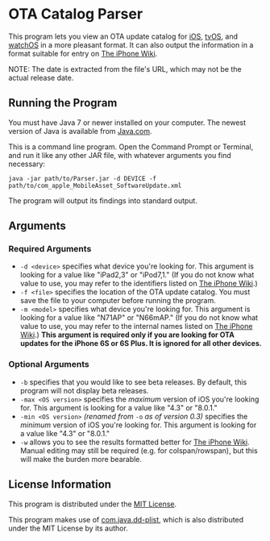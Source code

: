 # OTA Catalog Parser
This program lets you view an OTA update catalog for [iOS](http://mesu.apple.com/assets/com_apple_MobileAsset_SoftwareUpdate/com_apple_MobileAsset_SoftwareUpdate.xml), [tvOS](http://mesu.apple.com/assets/tv/com_apple_MobileAsset_SoftwareUpdate/com_apple_MobileAsset_SoftwareUpdate.xml), and [watchOS](http://mesu.apple.com/assets/watch/com_apple_MobileAsset_SoftwareUpdate/com_apple_MobileAsset_SoftwareUpdate.xml) in a more pleasant format. It can also output the information in a format suitable for entry on [The iPhone Wiki](https://www.theiphonewiki.com/wiki/OTA_Updates).

NOTE: The date is extracted from the file's URL, which may not be the actual release date.

## Running the Program
You must have Java 7 or newer installed on your computer. The newest version of Java is available from [Java.com](http://www.java.com/download/).

This is a command line program. Open the Command Prompt or Terminal, and run it like any other JAR file, with whatever arguments you find necessary:

`java -jar path/to/Parser.jar -d DEVICE -f path/to/com_apple_MobileAsset_SoftwareUpdate.xml`

The program will output its findings into standard output.

## Arguments
### Required Arguments
* `-d <device>` specifies what device you're looking for. This argument is looking for a value like "iPad2,3" or "iPod7,1." (If you do not know what value to use, you may refer to the identifiers listed on [The iPhone Wiki](https://www.theiphonewiki.com/wiki/Models).)
* `-f <file>` specifies the location of the OTA update catalog. You must save the file to your computer before running the program.
* `-m <model>` specifies what device you're looking for. This argument is looking for a value like "N71AP" or "N66mAP." (If you do not know what value to use, you may refer to the internal names listed on [The iPhone Wiki](https://www.theiphonewiki.com/wiki/Models).) __This argument is required only if you are looking for OTA updates for the iPhone 6S or 6S Plus. It is ignored for all other devices.__

### Optional Arguments
* `-b` specifies that you would like to see beta releases. By default, this program will not display beta releases.
* `-max <OS version>` specifies the _maximum_ version of iOS you're looking for. This argument is looking for a value like "4.3" or "8.0.1."
* `-min <OS version>` _(renamed from_ `-o` _as of version 0.3)_ specifies the _minimum_ version of iOS you're looking for. This argument is looking for a value like "4.3" or "8.0.1."
* `-w` allows you to see the results formatted better for [The iPhone Wiki](https://www.theiphonewiki.com/wiki/OTA_Updates). Manual editing may still be required (e.g. for colspan/rowspan), but this will make the burden more bearable.

## License Information
This program is distributed under the [MIT License](http://opensource.org/licenses/MIT).

This program makes use of [com.java.dd-plist](https://github.com/3breadt/dd-plist), which is also distributed under the MIT License by its author.
